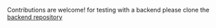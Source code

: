 Contributions are welcome! 
for testing with a backend please clone the [backend repository](https://github.com/HoylakeComputerClub/contact-app-be)